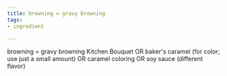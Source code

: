 ```yaml
---
title: browning = gravy browning
tags:
- ingredient

---
```

browning = gravy browning Kitchen Bouquet OR baker's caramel (for color; use just a small amount) OR caramel coloring OR soy sauce (different flavor)
